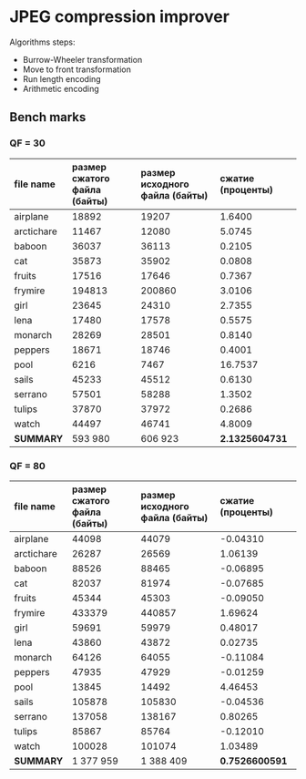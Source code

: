 # JPEG compression improver

Algorithms steps:

- Burrow-Wheeler transformation
- Move to front transformation
- Run length encoding
- Arithmetic encoding

## Bench marks

### QF = 30

| file name   | размер сжатого файла (байты) | размер исходного файла (байты) | сжатие (проценты) |
| :---------- | :--------------------------- | :----------------------------- | :---------------- |
| airplane    | 18892                        | 19207                          | 1.6400            |
| arctichare  | 11467                        | 12080                          | 5.0745            |
| baboon      | 36037                        | 36113                          | 0.2105            |
| cat         | 35873                        | 35902                          | 0.0808            |
| fruits      | 17516                        | 17646                          | 0.7367            |
| frymire     | 194813                       | 200860                         | 3.0106            |
| girl        | 23645                        | 24310                          | 2.7355            |
| lena        | 17480                        | 17578                          | 0.5575            |
| monarch     | 28269                        | 28501                          | 0.8140            |
| peppers     | 18671                        | 18746                          | 0.4001            |
| pool        | 6216                         | 7467                           | 16.7537           |
| sails       | 45233                        | 45512                          | 0.6130            |
| serrano     | 57501                        | 58288                          | 1.3502            |
| tulips      | 37870                        | 37972                          | 0.2686            |
| watch       | 44497                        | 46741                          | 4.8009            |
| **SUMMARY** | 593 980                      | 606 923                        | **2.1325604731**  |

### QF = 80

| file name   | размер сжатого файла (байты) | размер исходного файла (байты) | сжатие (проценты) |
| :---------- | :--------------------------- | :----------------------------- | :---------------- |
| airplane    | 44098                        | 44079                          | -0.04310          |
| arctichare  | 26287                        | 26569                          | 1.06139           |
| baboon      | 88526                        | 88465                          | -0.06895          |
| cat         | 82037                        | 81974                          | -0.07685          |
| fruits      | 45344                        | 45303                          | -0.09050          |
| frymire     | 433379                       | 440857                         | 1.69624           |
| girl        | 59691                        | 59979                          | 0.48017           |
| lena        | 43860                        | 43872                          | 0.02735           |
| monarch     | 64126                        | 64055                          | -0.11084          |
| peppers     | 47935                        | 47929                          | -0.01259          |
| pool        | 13845                        | 14492                          | 4.46453           |
| sails       | 105878                       | 105830                         | -0.04536          |
| serrano     | 137058                       | 138167                         | 0.80265           |
| tulips      | 85867                        | 85764                          | -0.12010          |
| watch       | 100028                       | 101074                         | 1.03489           |
| **SUMMARY** | 1 377 959                    | 1 388 409                      | **0.7526600591**  |
